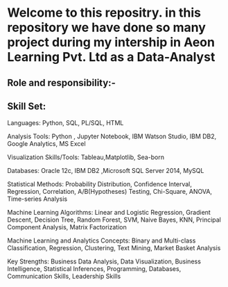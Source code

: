 # Welcome to this repositry. in this repository we have done so many project during my intership in Aeon Learning Pvt. Ltd as a Data-Analyst
## Role and responsibility:-
## Skill Set:
Languages: Python, SQL, PL/SQL, HTML

Analysis Tools: Python , Jupyter Notebook, IBM Watson Studio, IBM DB2, Google Analytics, MS Excel

Visualization Skills/Tools: Tableau,Matplotlib, Sea-born

Databases: Oracle 12c, IBM DB2 ,Microsoft SQL Server 2014, MySQL

Statistical Methods: Probability Distribution, Confidence Interval, Regression, Correlation, A/B(Hypotheses) Testing, Chi-Square, ANOVA, Time-series Analysis

Machine Learning Algorithms: Linear and Logistic Regression, Gradient Descent, Decision Tree, Random Forest, SVM, Naive Bayes, KNN, Principal Component Analysis, Matrix Factorization

Machine Learning and Analytics Concepts: Binary and Multi-class Classification, Regression, Clustering, Text Mining, Market Basket Analysis

Key Strengths: Business Data Analysis, Data Visualization, Business Intelligence, Statistical Inferences, Programming, Databases, Communication Skills, Leadership Skills 

